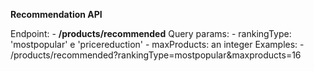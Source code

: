 **Recommendation API**

Endpoint:
    - **/products/recommended**
    Query params:
        - rankingType: 'mostpopular' e 'pricereduction'
        - maxProducts: an integer
    Examples:
        - /products/recommended?rankingType=mostpopular&maxproducts=16
